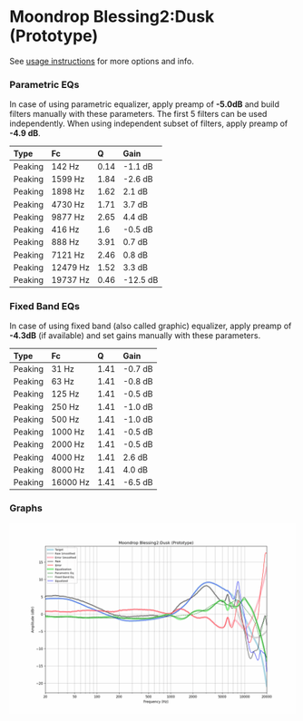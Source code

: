 # Moondrop Blessing2:Dusk (Prototype)
See [usage instructions](https://github.com/jaakkopasanen/AutoEq#usage) for more options and info.

### Parametric EQs
In case of using parametric equalizer, apply preamp of **-5.0dB** and build filters manually
with these parameters. The first 5 filters can be used independently.
When using independent subset of filters, apply preamp of **-4.9 dB**.

| Type    | Fc       |    Q | Gain     |
|:--------|:---------|:-----|:---------|
| Peaking | 142 Hz   | 0.14 | -1.1 dB  |
| Peaking | 1599 Hz  | 1.84 | -2.6 dB  |
| Peaking | 1898 Hz  | 1.62 | 2.1 dB   |
| Peaking | 4730 Hz  | 1.71 | 3.7 dB   |
| Peaking | 9877 Hz  | 2.65 | 4.4 dB   |
| Peaking | 416 Hz   | 1.6  | -0.5 dB  |
| Peaking | 888 Hz   | 3.91 | 0.7 dB   |
| Peaking | 7121 Hz  | 2.46 | 0.8 dB   |
| Peaking | 12479 Hz | 1.52 | 3.3 dB   |
| Peaking | 19737 Hz | 0.46 | -12.5 dB |

### Fixed Band EQs
In case of using fixed band (also called graphic) equalizer, apply preamp of **-4.3dB**
(if available) and set gains manually with these parameters.

| Type    | Fc       |    Q | Gain    |
|:--------|:---------|:-----|:--------|
| Peaking | 31 Hz    | 1.41 | -0.7 dB |
| Peaking | 63 Hz    | 1.41 | -0.8 dB |
| Peaking | 125 Hz   | 1.41 | -0.5 dB |
| Peaking | 250 Hz   | 1.41 | -1.0 dB |
| Peaking | 500 Hz   | 1.41 | -1.0 dB |
| Peaking | 1000 Hz  | 1.41 | -0.5 dB |
| Peaking | 2000 Hz  | 1.41 | -0.5 dB |
| Peaking | 4000 Hz  | 1.41 | 2.6 dB  |
| Peaking | 8000 Hz  | 1.41 | 4.0 dB  |
| Peaking | 16000 Hz | 1.41 | -6.5 dB |

### Graphs
![](./Moondrop%20Blessing2:Dusk%20(Prototype).png)